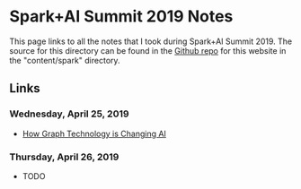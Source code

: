 # Spark+AI Summit 2019 Notes
This page links to all the notes that I took during Spark+AI Summit 2019. The source for this directory can be found in the [Github repo](https://github.com/tuchandra/tuchandra.github.io) for this website in the "content/spark" directory.

## Links
### Wednesday, April 25, 2019
* [How Graph Technology is Changing AI](graph_technology.md)

### Thursday, April 26, 2019
* TODO

